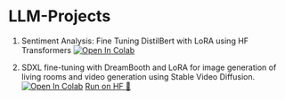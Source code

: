 # LLM-Projects

1. Sentiment Analysis: Fine Tuning DistilBert with LoRA using HF Transformers [![Open In Colab](https://colab.research.google.com/assets/colab-badge.svg)](https://colab.research.google.com/github/AashiDutt/LLM-Projects/blob/main/Sentiment_Analysis_FineTuning_LLMs_with_LoRA_HF_Transformers.ipynb)

2. SDXL fine-tuning with DreamBooth and LoRA for image generation of living rooms and video generation using Stable Video Diffusion.[![Open In Colab](https://colab.research.google.com/assets/colab-badge.svg)](https://colab.research.google.com/drive/1lxn3r_yCZ1keq0zrsKIRb7wIu3ALsp5n#scrollTo=ivpCc2ct-q9b) [Run on HF 🤗](https://huggingface.co/Aashi/AI-Architect-fine-tuning-stable-diffusion-with-Dreambooth-and-LoRA)
